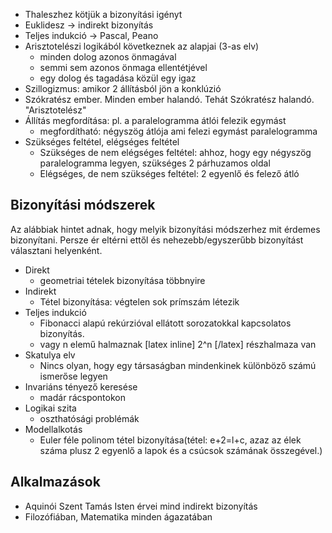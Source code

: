 - Thaleszhez kötjük a bizonyítási igényt
- Euklidesz → indirekt bizonyítás
- Teljes indukció → Pascal, Peano
- Arisztotelészi logikából következnek az alapjai (3-as elv)
  + minden dolog azonos önmagával
  + semmi sem azonos önmaga ellentétjével
  + egy dolog és tagadása közül egy igaz
- Szillogizmus: amikor 2 állításból jön a konklúzió
- Szókratész ember. Minden ember halandó. Tehát Szókratész halandó. "Arisztotelész"
- Állítás megfordítása: pl. a paralelogramma átlói felezik egymást
  + megfordítható: négyszög átlója ami felezi egymást paralelogramma
- Szükséges feltétel, elégséges feltétel
  + Szükséges de nem elégséges feltétel: ahhoz, hogy egy négyszög paralelogramma legyen, szükséges 2 párhuzamos oldal
  + Elégséges, de nem szükséges feltétel: 2 egyenlő és felező átló

## Bizonyítási módszerek

Az alábbiak hintet adnak, hogy melyik bizonyítási módszerhez mit érdemes bizonyítani. Persze ér eltérni ettől és nehezebb/egyszerűbb bizonyítást választani helyenként.

- Direkt
  + geometriai tételek bizonyítása többnyire
- Indirekt
  + Tétel bizonyítása: végtelen sok prímszám létezik
- Teljes indukció
  + Fibonacci alapú rekúrzióval ellátott sorozatokkal kapcsolatos bizonyítás.
  + vagy n elemű halmaznak [latex inline] 2^n [/latex] részhalmaza van
- Skatulya elv
  + Nincs olyan, hogy egy társaságban mindenkinek különböző számú ismerőse legyen
- Invariáns tényező keresése
  + madár rácspontokon
- Logikai szita
  + oszthatósági problémák
- Modellalkotás
  + Euler féle polinom tétel bizonyítása(tétel: e+2=l+c, azaz az élek száma plusz 2 egyenlő a lapok és a csúcsok számának összegével.)

## Alkalmazások

- Aquinói Szent Tamás Isten érvei mind indirekt bizonyítás
- Filozófiában, Matematika minden ágazatában
